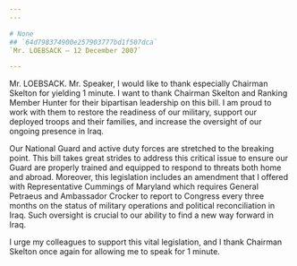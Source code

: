 ```yaml
---
---

# None
## `64d798374900e257903777bd1f507dca`
`Mr. LOEBSACK — 12 December 2007`

---
```



Mr. LOEBSACK. Mr. Speaker, I would like to thank especially Chairman 
Skelton for yielding 1 minute. I want to thank Chairman Skelton and 
Ranking Member Hunter for their bipartisan leadership on this bill. I 
am proud to work with them to restore the readiness of our military, 
support our deployed troops and their families, and increase the 
oversight of our ongoing presence in Iraq.

Our National Guard and active duty forces are stretched to the 
breaking point. This bill takes great strides to address this critical 
issue to ensure our Guard are properly trained and equipped to respond 
to threats both home and abroad. Moreover, this legislation includes an 
amendment that I offered with Representative Cummings of Maryland which 
requires General Petraeus and Ambassador Crocker to report to Congress 
every three months on the status of military operations and political 
reconciliation in Iraq. Such oversight is crucial to our ability to 
find a new way forward in Iraq.

I urge my colleagues to support this vital legislation, and I thank 
Chairman Skelton once again for allowing me to speak for 1 minute.